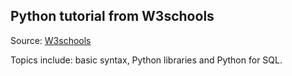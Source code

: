 ## Python tutorial from W3schools

Source: [W3schools](https://www.w3schools.com/python/)

Topics include: basic syntax, Python libraries and Python for SQL.
